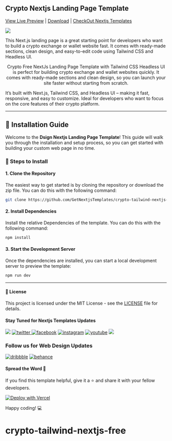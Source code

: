## Crypto Nextjs Landing Page Template
[View Live Preview](https://crypto-tailwind-nextjs-free.vercel.app/) | [Download](https://getnextjstemplates.com/products/crypto-free-nextjs-landing-page-template-with-tailwind-css-headless-ui) | [CheckOut Nextjs Templates](https://getnextjstemplates.com/)


<a target="_blank" href="https://getnextjstemplates.com/products/crypto-free-nextjs-landing-page-template-with-tailwind-css-headless-ui">
  <img src="https://adminmart.github.io/template_api/images/website-template/Crypto-Free-NextJs-Landing-Page-Template-with-Tailwind-CSS.jpg" />
</a>

<p style="text-align:center;"> 

This Next.js landing page is a great starting point for developers who want to build a crypto exchange or wallet website fast. It comes with ready-made sections, clean design, and easy-to-edit code using Tailwind CSS and Headless UI. 

</p>
<p style="text-align:center;"> Crypto Free NextJs Landing Page Template with Tailwind CSS Headless UI is perfect for building crypto exchange and wallet websites quickly. It comes with ready-made sections and clean design, so you can launch your site faster without starting from scratch.

It’s built with Next.js, Tailwind CSS, and Headless UI – making it fast, responsive, and easy to customize. Ideal for developers who want to focus on the core features of their crypto platform.
</p>

---
## 💾 Installation Guide

Welcome to the **Dsign Nextjs Landing Page Template**! This guide will walk you through the installation and setup process, so you can get started with building your custom web page in no time.

### 📝 Steps to Install

#### 1. **Clone the Repository**

The easiest way to get started is by cloning the repository or download the zip file. You can do this with the following command:

```bash
git clone https://github.com/GetNextjsTemplates/crypto-tailwind-nextjs-free.git
```

#### 2. **Install Dependencies**

Install the relative Dependencies of the template. You can do this with the following command:

```bash
npm install
```

#### 3. **Start the Development Server**

Once the dependencies are installed, you can start a local development server to preview the template: 

```bash
npm run dev
```

---

#### 📜 License

This project is licensed under the MIT License - see the [LICENSE](https://getnextjstemplates.com/privacy) file for details.

#### Stay Tuned for Nextjs Templates Updates

[![](https://img.shields.io/badge/GitHub-100000?style=for-the-badge&logo=github&logoColor=white)](http://github.com/GetNextjsTemplates/)  [![twitter](https://img.shields.io/badge/twitter-x?style=for-the-badge&logo=x&logoColor=white&color=%230f1419) ](https://x.com/Getnextjstemplt)  [
![facebook](https://img.shields.io/badge/facebook-logo?style=for-the-badge&logo=facebook&logoColor=white&color=%230866ff)](https://www.facebook.com/getnextjstemplates) [![instagram](https://img.shields.io/badge/instagram-logo?style=for-the-badge&logo=instagram&logoColor=white&color=%23F35369)](https://www.instagram.com/getnextjstemplates/)  [![youtube](https://img.shields.io/badge/youtube-logo?style=for-the-badge&logo=youtube&logoColor=white&color=%23cc0000)](https://www.youtube.com/@NextjsTemplates)  [![](https://img.shields.io/badge/LinkedIn-0077B5?style=for-the-badge&logo=linkedin&logoColor=white)](https://www.linkedin.com/in/nextjstemplates/)

### Follow us for Web Design Updates

[![dribbble](https://img.shields.io/badge/dribbble-logo?style=for-the-badge&logo=dribbble&logoColor=white&color=%23ea64d9)](https://dribbble.com/wrappixel) [![behance](https://img.shields.io/badge/behance-logo?style=for-the-badge&logo=behance&logoColor=white&color=%230057ff)](https://www.behance.net/GetNextjsTemplates/)


#### Spread the Word 📢

If you find this template helpful, give it a ⭐️ and share it with your fellow developers. 

[![Deploy with Vercel](https://vercel.com/button)](https://vercel.com/new/clone?repository-url=https://github.com/GetNextjsTemplates/crypto-tailwind-nextjs-free&root-directory=package)

Happy coding! 💻
# crypto-tailwind-nextjs-free
